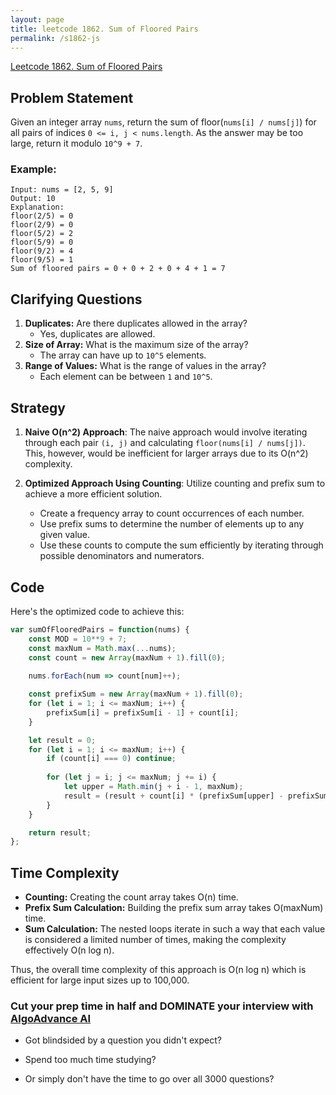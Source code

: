 ```yaml
---
layout: page
title: leetcode 1862. Sum of Floored Pairs
permalink: /s1862-js
---
```

[Leetcode 1862. Sum of Floored Pairs](https://algoadvance.github.io/algoadvance/l1862)
## Problem Statement

Given an integer array `nums`, return the sum of floor(`nums[i] / nums[j]`) for all pairs of indices `0 <= i, j < nums.length`. As the answer may be too large, return it modulo `10^9 + 7`.

### Example:
```
Input: nums = [2, 5, 9]
Output: 10
Explanation:
floor(2/5) = 0
floor(2/9) = 0
floor(5/2) = 2
floor(5/9) = 0
floor(9/2) = 4
floor(9/5) = 1
Sum of floored pairs = 0 + 0 + 2 + 0 + 4 + 1 = 7
```

## Clarifying Questions
1. **Duplicates:** Are there duplicates allowed in the array?
   - Yes, duplicates are allowed.
2. **Size of Array:** What is the maximum size of the array?
   - The array can have up to `10^5` elements.
3. **Range of Values:** What is the range of values in the array?
   - Each element can be between `1` and `10^5`.

## Strategy
1. **Naive O(n^2) Approach**: The naive approach would involve iterating through each pair `(i, j)` and calculating `floor(nums[i] / nums[j])`. This, however, would be inefficient for larger arrays due to its O(n^2) complexity.
   
2. **Optimized Approach Using Counting**: Utilize counting and prefix sum to achieve a more efficient solution.
   - Create a frequency array to count occurrences of each number.
   - Use prefix sums to determine the number of elements up to any given value.
   - Use these counts to compute the sum efficiently by iterating through possible denominators and numerators.

## Code
Here's the optimized code to achieve this:

```javascript
var sumOfFlooredPairs = function(nums) {
    const MOD = 10**9 + 7;
    const maxNum = Math.max(...nums);
    const count = new Array(maxNum + 1).fill(0);
    
    nums.forEach(num => count[num]++);

    const prefixSum = new Array(maxNum + 1).fill(0);
    for (let i = 1; i <= maxNum; i++) {
        prefixSum[i] = prefixSum[i - 1] + count[i];
    }

    let result = 0;
    for (let i = 1; i <= maxNum; i++) {
        if (count[i] === 0) continue;
        
        for (let j = i; j <= maxNum; j += i) {
            let upper = Math.min(j + i - 1, maxNum);
            result = (result + count[i] * (prefixSum[upper] - prefixSum[j - 1]) * Math.floor(j / i)) % MOD;
        }
    }

    return result;
};
```

## Time Complexity
- **Counting:** Creating the count array takes O(n) time.
- **Prefix Sum Calculation:** Building the prefix sum array takes O(maxNum) time.
- **Sum Calculation:** The nested loops iterate in such a way that each value is considered a limited number of times, making the complexity effectively O(n log n).

Thus, the overall time complexity of this approach is O(n log n) which is efficient for large input sizes up to 100,000.


### Cut your prep time in half and DOMINATE your interview with [AlgoAdvance AI](https://algoAdvance.com)

- Got blindsided by a question you didn't expect?

- Spend too much time studying?

- Or simply don't have the time to go over all 3000 questions?

